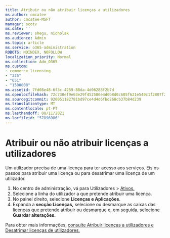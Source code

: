 ```yaml
---
title: Atribuir ou não atribuir licenças a utilizadores
ms.author: cmcatee
author: cmcatee-MSFT
manager: scotv
ms.date: ''
ms.reviewer: shegu, nicholak
ms.audience: Admin
ms.topic: article
ms.service: o365-administration
ROBOTS: NOINDEX, NOFOLLOW
localization_priority: Normal
ms.collection: Adm_O365
ms.custom:
- commerce_licensing
- "325"
- "651"
- "1500008"
ms.assetid: 7fd08e48-6f3c-4259-88da-4d06288f2b7d
ms.openlocfilehash: 72c730ef9e63e29f452580e4d0b8d0c605f621e540c1f2807f284c47aeaa37f5
ms.sourcegitcommit: 920051182781bd97ce4d4d6fbd268cb37b84d239
ms.translationtype: MT
ms.contentlocale: pt-PT
ms.lasthandoff: 08/11/2021
ms.locfileid: "57896986"
---
```

# <a name="assign-or-unassign-licenses-to-users"></a>Atribuir ou não atribuir licenças a utilizadores

Um utilizador precisa de uma licença para ter acesso aos serviços. Eis os passos para atribuir uma licença ou para desatrimar uma licença de um utilizador.
  
1. No centro de administração,  vá para Utilizadores \> [Ativos.](https://go.microsoft.com/fwlink/p/?linkid=834822)
2. Selecione a linha do utilizador a que pretende atribuir uma licença.
3. No painel direito, selecione **Licenças e Aplicações**.
4. Expanda a **secção Licenças,** selecione ou desmarque as caixas das licenças que pretende atribuir ou desmarque e, em seguida, selecione **Guardar alterações.**

Para obter mais informações, [consulte Atribuir licenças a utilizadores e](https://docs.microsoft.com/microsoft-365/admin/manage/assign-licenses-to-users) [Desatrimar licenças de utilizadores.](https://docs.microsoft.com/microsoft-365/admin/manage/remove-licenses-from-users)